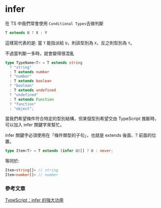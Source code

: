 # infer

在 TS 中我們常會使用 `Conditional Types`去做判斷

```ts
T extends U ? X : Y
```

這樣寫代表的是: 當 `T` 能指派給 `U`，則該型別為 `X`，反之則型別為 `Y`。

不過當判斷一多時，就會變得很混亂

```ts
type TypeName<T> = T extends string
  ? "string"
  : T extends number
  ? "number"
  : T extends boolean
  ? "boolean"
  : T extends undefined
  ? "undefined"
  : T extends Function
  ? "function"
  : "object";
```

當我們希望條件符合特定的型別結構，但某個型別希望交由 TypeScript 推斷時，可以加入 infer 關鍵字來幫忙。

infer 關鍵字必須使用在「條件類型的子句」，也就是 extends 後面、? 前面的位置。

```ts
type Item<T> = T extends (infer U)[] ? U : never;
```

等同於:

```ts
Item<string[]> // string
Item<number[]> // number
```

### 參考文章

[TypeScript：infer 的強大功用](https://chentsulin.medium.com/typescript-infer-%E7%9A%84%E5%BC%B7%E5%A4%A7%E5%8A%9F%E7%94%A8-9b43c4eac6fb)
